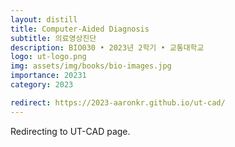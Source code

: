 ```yaml
---
layout: distill
title: Computer-Aided Diagnosis
subtitle: 의료영상진단
description: BIO030 • 2023년 2학기 • 교통대학교
logo: ut-logo.png
img: assets/img/books/bio-images.jpg
importance: 20231
category: 2023

redirect: https://2023-aaronkr.github.io/ut-cad/
---
```


Redirecting to UT-CAD page.
